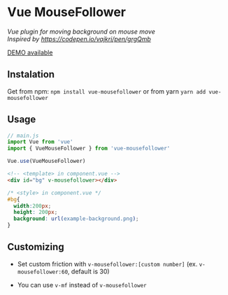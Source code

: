 # Vue MouseFollower

*Vue plugin for moving background on mouse move*  
*Inspired by https://codepen.io/vajkri/pen/grgQmb*

[DEMO available](https://jsfiddle.net/micorix/v9u8p54e/)

## Instalation

Get from npm:  ```npm install vue-mousefollower``` or from yarn ```yarn add vue-mousefollower```

## Usage

```javascript
// main.js
import Vue from 'vue'
import { VueMouseFollower } from 'vue-mousefollower'

Vue.use(VueMouseFollower)
```
```html
<!-- <template> in component.vue -->
<div id="bg" v-mousefollower></div>
```
```css
/* <style> in component.vue */
#bg{
  width:200px;
  height: 200px;
  background: url(example-background.png);
}
```

## Customizing

- Set custom friction with ```v-mousefollower:[custom number]``` (ex. ```v-mousefollower:60```, default is 30)

- You can use ```v-mf``` instead of ```v-mousefollower```
